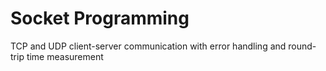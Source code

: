 # Socket Programming
 TCP and UDP client-server communication with error handling and round-trip time measurement
 
